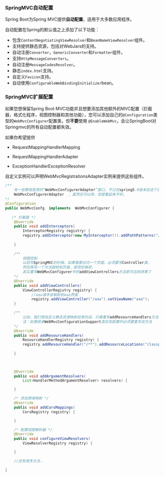 ### SpringMVC自动配置

Spring Boot为Spring MVC提供**自动配置**，适用于大多数应用程序。

自动配置在Spring的默认值之上添加了以下功能：

- 包含`ContentNegotiatingViewResolver`和`BeanNameViewResolver`组件。
- 支持提供静态资源，包括对WebJars的支持。
- 自动注册`Converter`，`GenericConverter`和`Formatter`组件。
- 支持`HttpMessageConverters`。
- 自动注册`MessageCodesResolver`。
- 静态`index.html`支持。
- 自定义`Favicon`支持。
- 自动使用`ConfigurableWebBindingInitializer`bean。

### SpringMVC扩展配置

如果您想保留Spring Boot MVC功能并且想要添加其他额外的MVC配置（拦截器，格式化程序，视图控制器和其他功能），您可以添加自己的`@Configuration`类型的`WebMvcConfigurer`配置类，但**不要**使用 `@EnableWebMvc`，会让SpringBoot对Springmvc的所有自动配置都失效。

如果你希望提供

- RequestMappingHandlerMapping 

-  RequestMappingHandlerAdapter 

-  ExceptionHandlerExceptionResolver 

自定义实例可以声明WebMvcRegistrationsAdapter实例来提供这些组件。

```java
/**
	有一些教程是用的“WebMvcConfigurerAdapter”接口，不过在spring5.0版本后这个类被丢弃
	WebMvcConfigurerAdapter  ，虽然还可以用，但是看起来不好。
*/
@Configuration
public WebMvcConfg  implements  WebMvcConfigurer { 
    
   /* 拦截器 */
    @Override
    public void addInterceptors(
        InterceptorRegistry registry) {
        registry.addInterceptor(new MyInterceptor()).addPathPatterns("/**");
    
    }  
       
    /**
    	视图控制
   		以前写SpringMVC的时候，如果需要访问一个页面，必须要写Controller类，
    	然后再写一个方法跳转到页面，感觉好麻烦，
    	其实重写WebMvcConfigurer中的addViewControllers方法即可达到效果了
    */
    @Override
    public void addViewControllers(
        ViewControllerRegistry registry) {
        	//aaa请求会映射到aaa界面
    		registry.addViewController("/aaa").setViewName("aaa");
    }

    /**
    	比如，我们想自定义静态资源映射目录的话，只需重写addResourceHandlers方法即可。
		注：如果继承WebMvcConfigurationSupport类实现配置时必须要重写该方法
	*/
	@Override
    public void addResourceHandlers(
        ResourceHandlerRegistry registry) {
    	registry.addResourceHandler("/**").addResourceLocations("classpath:/");
       
    }

     
    
    @Override
    public void addArgumentResolvers(
        List<HandlerMethodArgumentResolver> resolvers) {

    }

    /* 添加跨域映射 */
    @Override
    public void addCorsMappings(
        CorsRegistry registry) {

    }

    /* 配置视图解析器 */
    @Override
    public void configureViewResolvers(
        ViewResolverRegistry registry) {

    }

    //还有很多方法..
    
}
```